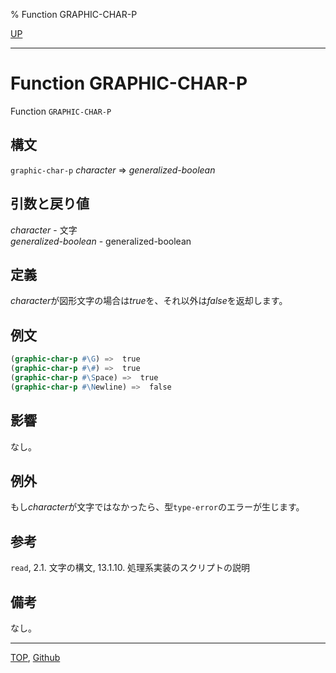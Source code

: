 % Function GRAPHIC-CHAR-P

[UP](13.2.html)  

---

# Function **GRAPHIC-CHAR-P**


Function `GRAPHIC-CHAR-P`


## 構文

`graphic-char-p` *character* => *generalized-boolean*


## 引数と戻り値

*character* - 文字  
*generalized-boolean* - generalized-boolean


## 定義

*character*が図形文字の場合は*true*を、それ以外は*false*を返却します。


## 例文

```lisp
(graphic-char-p #\G) =>  true
(graphic-char-p #\#) =>  true
(graphic-char-p #\Space) =>  true
(graphic-char-p #\Newline) =>  false
```


## 影響

なし。


## 例外

もし*character*が文字ではなかったら、型`type-error`のエラーが生じます。


## 参考

`read`, 2.1. 文字の構文, 13.1.10. 処理系実装のスクリプトの説明


## 備考

なし。


---
[TOP](index.html),  [Github](https://github.com/nptcl/npt-japanese)

